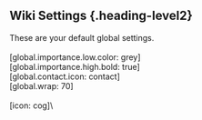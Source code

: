 Wiki Settings {.heading-level2}
-------------

These are your default global settings.\
 \
 [global.importance.low.color: grey]\
 [global.importance.high.bold: true]\
 [global.contact.icon: contact]\
 [global.wrap: 70]\
 \
 [icon: cog]\

